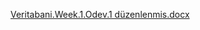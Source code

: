 [Veritabani.Week.1.Odev.1 düzenlenmis.docx](https://github.com/user-attachments/files/19048615/Veritabani.Week.1.Odev.1.duzenlenmis.docx)
